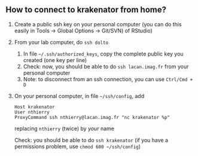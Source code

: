 ## How to connect to krakenator from home?

1. Create a public ssh key on your personal computer (you can do this easily in Tools -> Global Options -> Git/SVN) of RStudio)

1. From your lab computer, do `ssh dolto`

    1. In file `~/.ssh/authorized_keys`, copy the complete public key you created (one key per line)
    1. Check: now, you should be able to do `ssh lacan.imag.fr` from your personal computer
    1. Note: to disconnect from an ssh connection, you can use `Ctrl/Cmd + D`

1. On your personal computer, in file `~/ssh/config`, add
    ```
    Host krakenator
    User nthierry
    ProxyCommand ssh nthierry@lacan.imag.fr "nc krakenator %p"
    ```
    replacing `nthierry` (twice) by *your* name
    
    Check: you should be able to do `ssh krakenator` (if you have a permissions problem, use `chmod 600 ~/ssh/config`)
    
